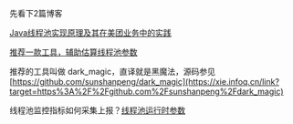 先看下2篇博客

[Java线程池实现原理及其在美团业务中的实践](https://tech.meituan.com/2020/04/02/java-pooling-pratice-in-meituan.html)

[推荐一款工具，辅助估算线程池参数](https://xie.infoq.cn/article/4dcf26970e6d2ac82e99a0650https://xie.infoq.cn/article/4dcf26970e6d2ac82e99a0650)

推荐的工具叫做 dark_magic，直译就是黑魔法，源码参见 [https://github.com/sunshanpeng/dark_magic](https://xie.infoq.cn/link?target=https%3A%2F%2Fgithub.com%2Fsunshanpeng%2Fdark_magic)



线程池监控指标如何采集上报？[线程池运行时参数](https://github.com/opengoofy/hippo4j/issues/15)



